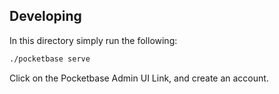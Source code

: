 ## Developing

In this directory simply run the following:

```bash
./pocketbase serve
```

Click on the Pocketbase Admin UI Link, and create an account.
